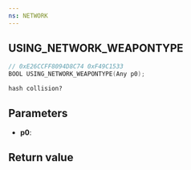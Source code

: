 ```yaml
---
ns: NETWORK
---
```

## USING_NETWORK_WEAPONTYPE

```c
// 0xE26CCFF8094D8C74 0xF49C1533
BOOL USING_NETWORK_WEAPONTYPE(Any p0);
```

```
hash collision?  
```

## Parameters
* **p0**: 

## Return value
